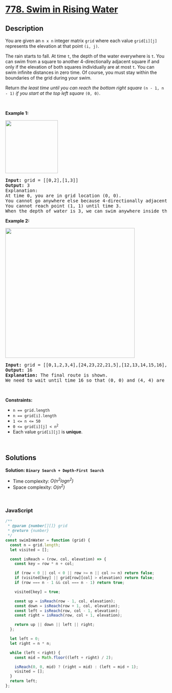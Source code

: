 # [778. Swim in Rising Water](https://leetcode.com/problems/swim-in-rising-water)

## Description

<div class="elfjS" data-track-load="description_content"><p>You are given an <code>n x n</code> integer matrix <code>grid</code> where each value <code>grid[i][j]</code> represents the elevation at that point <code>(i, j)</code>.</p>

<p>The rain starts to fall. At time <code>t</code>, the depth of the water everywhere is <code>t</code>. You can swim from a square to another 4-directionally adjacent square if and only if the elevation of both squares individually are at most <code>t</code>. You can swim infinite distances in zero time. Of course, you must stay within the boundaries of the grid during your swim.</p>

<p>Return <em>the least time until you can reach the bottom right square </em><code>(n - 1, n - 1)</code><em> if you start at the top left square </em><code>(0, 0)</code>.</p>

<p>&nbsp;</p>
<p><strong class="example">Example 1:</strong></p>
<img alt="" src="https://assets.leetcode.com/uploads/2021/06/29/swim1-grid.jpg" style="width: 164px; height: 165px;">
<pre><strong>Input:</strong> grid = [[0,2],[1,3]]
<strong>Output:</strong> 3
Explanation:
At time 0, you are in grid location (0, 0).
You cannot go anywhere else because 4-directionally adjacent neighbors have a higher elevation than t = 0.
You cannot reach point (1, 1) until time 3.
When the depth of water is 3, we can swim anywhere inside the grid.
</pre>

<p><strong class="example">Example 2:</strong></p>
<img alt="" src="https://assets.leetcode.com/uploads/2021/06/29/swim2-grid-1.jpg" style="width: 404px; height: 405px;">
<pre><strong>Input:</strong> grid = [[0,1,2,3,4],[24,23,22,21,5],[12,13,14,15,16],[11,17,18,19,20],[10,9,8,7,6]]
<strong>Output:</strong> 16
<strong>Explanation:</strong> The final route is shown.
We need to wait until time 16 so that (0, 0) and (4, 4) are connected.
</pre>

<p>&nbsp;</p>
<p><strong>Constraints:</strong></p>

<ul>
	<li><code>n == grid.length</code></li>
	<li><code>n == grid[i].length</code></li>
	<li><code>1 &lt;= n &lt;= 50</code></li>
	<li><code>0 &lt;= grid[i][j] &lt;&nbsp;n<sup>2</sup></code></li>
	<li>Each value <code>grid[i][j]</code> is <strong>unique</strong>.</li>
</ul>
</div>

<p>&nbsp;</p>

## Solutions

**Solution: `Binary Search + Depth-First Search`**

- Time complexity: <em>O(n<sup>2</sup>logn<sup>2</sup>)</em>
- Space complexity: <em>O(n<sup>2</sup>)</em>

<p>&nbsp;</p>

### **JavaScript**

```js
/**
 * @param {number[][]} grid
 * @return {number}
 */
const swimInWater = function (grid) {
  const n = grid.length;
  let visited = [];

  const isReach = (row, col, elevation) => {
    const key = row * n + col;

    if (row < 0 || col < 0 || row >= n || col >= n) return false;
    if (visited[key] || grid[row][col] > elevation) return false;
    if (row === n - 1 && col === n - 1) return true;

    visited[key] = true;

    const up = isReach(row - 1, col, elevation);
    const down = isReach(row + 1, col, elevation);
    const left = isReach(row, col - 1, elevation);
    const right = isReach(row, col + 1, elevation);

    return up || down || left || right;
  };

  let left = 0;
  let right = n * n;

  while (left < right) {
    const mid = Math.floor((left + right) / 2);

    isReach(0, 0, mid) ? (right = mid) : (left = mid + 1);
    visited = [];
  }
  return left;
};
```
